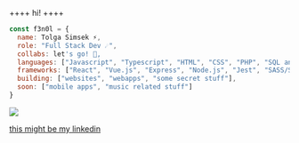 ++++ hi! ++++

```javascript
const f3n0l = {
  name: Tolga Simsek ⚡️,
  role: "Full Stack Dev ☄️",
  collabs: let's go! 💫,
  languages: ["Javascript", "Typescript", "HTML", "CSS", "PHP", "SQL and a bit of luck"],
  frameworks: ["React", "Vue.js", "Express", "Node.js", "Jest", "SASS/SCSS", "socket.io"],
  building: ["websites", "webapps", "some secret stuff"],
  soon: ["mobile apps", "music related stuff"]
}
```


<img src="https://media.tenor.com/sv1KYfbNLwcAAAAC/anime-moon.gif">


<a href="https://www.linkedin.com/in/tolga-simsek-0b0a42203/" target=”_blank”>this might be my linkedin</a>

